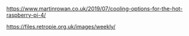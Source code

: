 https://www.martinrowan.co.uk/2019/07/cooling-options-for-the-hot-raspberry-pi-4/

https://files.retropie.org.uk/images/weekly/
